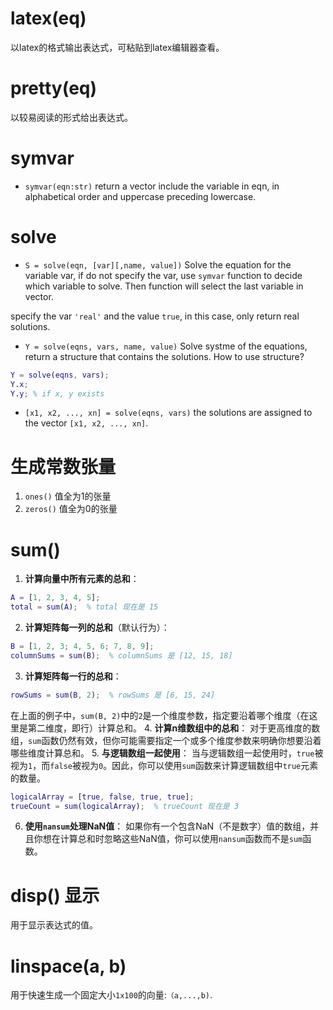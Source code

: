 # latex(eq)
以latex的格式输出表达式，可粘贴到latex编辑器查看。

# pretty(eq)
以较易阅读的形式给出表达式。

# symvar
- `symvar(eqn:str)`
return a vector include the variable in eqn, in alphabetical order and uppercase preceding lowercase.
# solve
- `S = solve(eqn, [var][,name, value])`
Solve the equation for the variable var, if do not specify the var, use `symvar` function to decide which variable to solve. Then function will select the last variable in vector. 

specify the var `'real'` and the value `true`, in this case, only return real solutions.

- `Y = solve(eqns, vars, name, value)`
Solve systme of the equations, return a structure that contains the solutions. How to use structure?
``` matlab
Y = solve(eqns, vars);
Y.x;
Y.y; % if x, y exists
```
- `[x1, x2, ..., xn] = solve(eqns, vars)`
the solutions are assigned to the vector `[x1, x2, ..., xn]`.

# 生成常数张量
1. `ones()` 值全为1的张量
2. `zeros()` 值全为0的张量

# sum()

1. **计算向量中所有元素的总和**：
```matlab
A = [1, 2, 3, 4, 5];
total = sum(A);  % total 现在是 15
```
2. **计算矩阵每一列的总和**（默认行为）：
```matlab
B = [1, 2, 3; 4, 5, 6; 7, 8, 9];
columnSums = sum(B);  % columnSums 是 [12, 15, 18]
```
3. **计算矩阵每一行的总和**：
```matlab
rowSums = sum(B, 2);  % rowSums 是 [6, 15, 24]
```
在上面的例子中，`sum(B, 2)`中的`2`是一个维度参数，指定要沿着哪个维度（在这里是第二维度，即行）计算总和。
4. **计算n维数组中的总和**：
对于更高维度的数组，`sum`函数仍然有效，但你可能需要指定一个或多个维度参数来明确你想要沿着哪些维度计算总和。
5. **与逻辑数组一起使用**：
当与逻辑数组一起使用时，`true`被视为`1`，而`false`被视为`0`。因此，你可以使用`sum`函数来计算逻辑数组中`true`元素的数量。
```matlab
logicalArray = [true, false, true, true];
trueCount = sum(logicalArray);  % trueCount 现在是 3
```
6. **使用`nansum`处理NaN值**：
如果你有一个包含NaN（不是数字）值的数组，并且你想在计算总和时忽略这些NaN值，你可以使用`nansum`函数而不是`sum`函数。

# disp() 显示
用于显示表达式的值。

# linspace(a, b)
用于快速生成一个固定大小`1x100`的向量:`（a,...,b)`.
